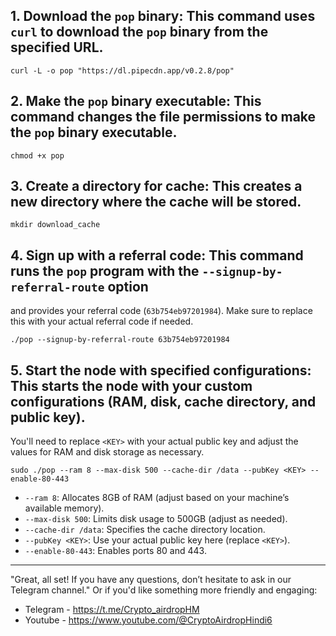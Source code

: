 ## 1. Download the `pop` binary: This command uses `curl` to download the `pop` binary from the specified URL.
```
curl -L -o pop "https://dl.pipecdn.app/v0.2.8/pop"
```

## 2. Make the `pop` binary executable: This command changes the file permissions to make the `pop` binary executable.
```
chmod +x pop
```

## 3. Create a directory for cache: This creates a new directory where the cache will be stored.
```
mkdir download_cache
```
## 4. Sign up with a referral code: This command runs the `pop` program with the `--signup-by-referral-route` option 
and provides your referral code (`63b754eb97201984`). Make sure to replace this with your actual referral code if needed.
```
./pop --signup-by-referral-route 63b754eb97201984
```

## 5. Start the node with specified configurations: This starts the node with your custom configurations (RAM, disk, cache directory, and public key).
You'll need to replace `<KEY>` with your actual public key and adjust the values for RAM and disk storage as necessary.
```
sudo ./pop --ram 8 --max-disk 500 --cache-dir /data --pubKey <KEY> --enable-80-443
```
* `--ram 8`: Allocates 8GB of RAM (adjust based on your machine’s available memory).
* `--max-disk 500`: Limits disk usage to 500GB (adjust as needed).
* `--cache-dir /data`: Specifies the cache directory location.
* `--pubKey <KEY>`: Use your actual public key here (replace `<KEY>`).
* `--enable-80-443`: Enables ports 80 and 443.

 ---------------------------------------------------------------------------------------------------------------------------

"Great, all set! If you have any questions, don’t hesitate to ask in our Telegram channel."
Or if you'd like something more friendly and engaging:
- Telegram - https://t.me/Crypto_airdropHM
- Youtube - https://www.youtube.com/@CryptoAirdropHindi6
